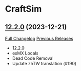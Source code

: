 # CraftSim

## [12.2.0](https://github.com/derfloh205/CraftSim/tree/12.2.0) (2023-12-21)
[Full Changelog](https://github.com/derfloh205/CraftSim/compare/12.1.0...12.2.0) [Previous Releases](https://github.com/derfloh205/CraftSim/releases)

- 12.2.0  
- esMX Locals  
- Dead Code Removal  
- Update zhTW translation (#190)  
